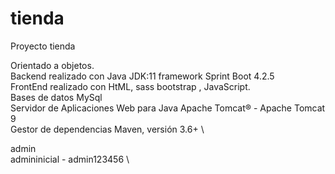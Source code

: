 # tienda
Proyecto tienda 

Orientado a objetos. \
Backend realizado con Java JDK:11 framework Sprint Boot 4.2.5 \
FrontEnd realizado con HtML, sass bootstrap , JavaScript. \
Bases de datos MySql \
Servidor de Aplicaciones Web para Java Apache Tomcat® - Apache Tomcat 9 \
Gestor de dependencias Maven, versión 3.6+ \

admin \
admininicial - admin123456 \

